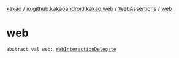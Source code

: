 [kakao](../../index.md) / [io.github.kakaoandroid.kakao.web](../index.md) / [WebAssertions](index.md) / [web](./web.md)

# web

`abstract val web: `[`WebInteractionDelegate`](../../io.github.kakaoandroid.kakao.delegate/-web-interaction-delegate/index.md)